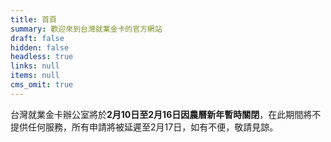 ```yaml
---
title: 首頁
summary: 歡迎來到台灣就業金卡的官方網站
draft: false
hidden: false
headless: true
links: null
items: null
cms_omit: true
---
```

台灣就業金卡辦公室將於**2月10日至2月16日因農曆新年暫時關閉**，在此期間將不提供任何服務，所有申請將被延遲至2月17日，如有不便，敬請見諒。